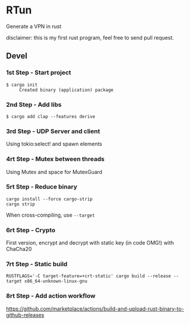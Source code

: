 # RTun

Generate a VPN in rust 

disclaimer: this is my first rust program, feel free to send pull request.  

## Devel

### 1st Step - Start project

``` 
$ cargo init
     Created binary (application) package
```

### 2nd Step - Add libs
```
$ cargo add clap --features derive
```

### 3rd Step - UDP Server and client
Using tokio:select! and spawn elements

### 4rt Step - Mutex between threads
Using Mutex and space for MutexGuard


### 5rt Step - Reduce binary

```
cargo install --force cargo-strip
cargo strip
```
When cross-compiling, use ```--target```


### 6rt Step - Crypto

First version, encrypt and decrypt with static key (in code OMG!) with ChaCha20


### 7rt Step - Static build

```
RUSTFLAGS='-C target-feature=+crt-static' cargo build --release --target x86_64-unknown-linux-gnu
```

### 8rt Step - Add action workflow

https://github.com/marketplace/actions/build-and-upload-rust-binary-to-github-releases
